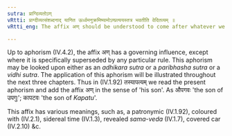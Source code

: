 ```yaml
---
sutra: प्राग्दिव्यतोऽण्
vRtti: प्राग्दीव्यत्संशब्दनाद् यानित ऊर्ध्वमनुक्रमिष्यामोऽण्प्रत्ययस्तत्र भवतीति वेदितव्यम् ॥
vRtti_eng: The affix अण् should be understood to come after whatever we shall teach hereafter upto the aphorism _tena_ _divyati_ &c.

---
```

Up to aphorism (IV.4.2), the affix अण् has a governing influence, except where it is specifically superseded by any particular rule. This aphorism may be looked upon either as an _adhikara_ _sutra_ or a _paribhasha_ _sutra_ or a _vidhi_ _sutra_. The application of this aphorism will be illustrated throughout the next three chapters. Thus in (IV.1.92) तस्यापत्यम् we read the present aphorism and add the affix अण् in the sense of 'his son'. As औपगवः 'the son of उपगुः'; कापटवः 'the son of _Kapatu_'.

This affix has various meanings, such as, a patronymic (IV.1.92), coloured with (IV.2.1), sidereal time (IV.1.3), revealed _sama_-_veda_ (IV.1.7), covered car (IV.2.10) &c.